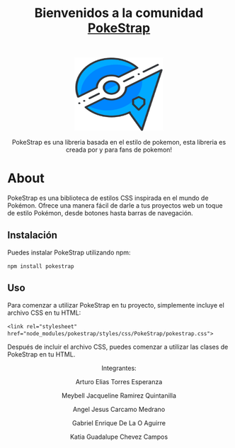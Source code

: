 <h1 align="center">Bienvenidos a la comunidad <a href=''>PokeStrap</a></h1><br>

<p align="center">
  <a href="https://getbootstrap.com/">
    <img src="./page/img/logo.png" alt="Bootstrap logo" width="200" height="165">
  </a>
</p>

<p align="center">
  PokeStrap es una libreria basada en el estilo de pokemon, esta libreria es creada por y para fans de pokemon!
</p>

<h1>About</h1>   
<p>PokeStrap es una biblioteca de estilos CSS inspirada en el mundo de Pokémon. Ofrece una manera fácil de darle a tus proyectos web un toque de estilo Pokémon, desde botones hasta barras de navegación.</p>

<h2>Instalación</h2>
<p>Puedes instalar PokeStrap utilizando npm:</p>
<pre><code>npm install pokestrap</code></pre>

<h2>Uso</h2>
<p>Para comenzar a utilizar PokeStrap en tu proyecto, simplemente incluye el archivo CSS en tu HTML:</p>
<pre><code>&lt;link rel="stylesheet" href="node_modules/pokestrap/styles/css/PokeStrap/pokestrap.css"&gt;</code></pre>
<p>Después de incluir el archivo CSS, puedes comenzar a utilizar las clases de PokeStrap en tu HTML.</p>

<p align="center">Integrantes:</p>
<p align="center">Arturo Elias Torres Esperanza</p>
<p align="center">Meybell Jacqueline Ramirez Quintanilla</p>
<p align="center">Angel Jesus Carcamo Medrano</p>
<p align="center">Gabriel Enrique De La O Aguirre</p>
<p align="center">Katia Guadalupe Chevez Campos</p>
